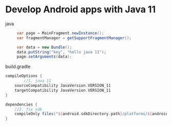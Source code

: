 # Develop Android apps with Java 11

java

```java
     var page = MainFragment.newInstance();
     var fragmentManager = getSupportFragmentManager();

     var data = new Bundle();
     data.putString("key", "hello java 11");
     page.setArguments(data);

```

build.gradle

```groovy
compileOptions {
        //1. java 11
    sourceCompatibility JavaVersion.VERSION_11
    targetCompatibility JavaVersion.VERSION_11
}
```

```groovy
dependencies {
    //2. fix sdk
    compileOnly files("${android.sdkDirectory.path}/platforms/${android.compileSdkVersion}/android.jar")
}
```